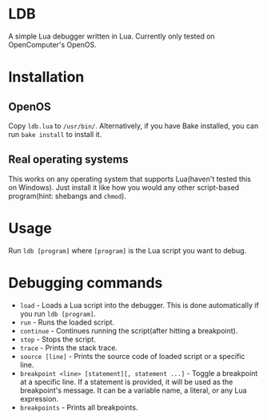# LDB
A simple Lua debugger written in Lua. Currently only tested on OpenComputer's OpenOS.

# Installation
## OpenOS
Copy `ldb.lua` to `/usr/bin/`. Alternatively, if you have Bake installed, you can run `bake install` to install it.

## Real operating systems
This works on any operating system that supports Lua(haven't tested this on Windows). Just install it like how you would any other script-based program(hint: shebangs and `chmod`).

# Usage
Run `ldb [program]` where `[program]` is the Lua script you want to debug.

# Debugging commands
- `load` - Loads a Lua script into the debugger. This is done automatically if you run `ldb [program]`.
- `run` - Runs the loaded script.
- `continue` - Continues running the script(after hitting a breakpoint).
- `stop` - Stops the script.
- `trace` - Prints the stack trace.
- `source [line]` - Prints the source code of loaded script or a specific line.
- `breakpoint <line> [statement][, statement ...]` - Toggle a breakpoint at a specific line. If a statement is provided, it will be used as the breakpoint's message. It can be a variable name, a literal, or any Lua expression.
- `breakpoints` - Prints all breakpoints.

